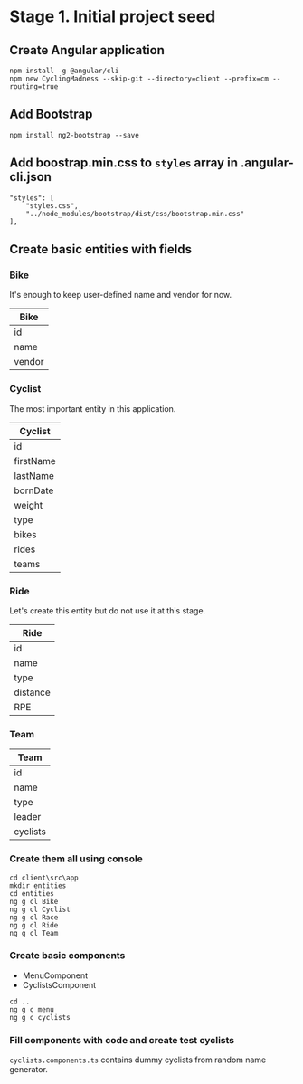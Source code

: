 # Stage 1. Initial project seed

## Create Angular application

```
npm install -g @angular/cli
npm new CyclingMadness --skip-git --directory=client --prefix=cm --routing=true
```

## Add Bootstrap

```
npm install ng2-bootstrap --save
```

## Add boostrap.min.css to `styles` array in .angular-cli.json

```
"styles": [
	"styles.css",
	"../node_modules/bootstrap/dist/css/bootstrap.min.css"
],
```

## Create basic entities with fields

### Bike

It's enough to keep user-defined name and vendor for now.

| Bike |
| --- |
| id | number | sequential identifier of bike |
| name | string | name provided by cyclist |
| vendor | string | vendor of bike |

### Cyclist

The most important entity in this application.

| Cyclist |
| --- |
| id | number | sequential identifier of cyclist |
| firstName | string | first name |
| lastName | string | last name |
| bornDate | Date | birthday |
| weight | number | weight of cyclist |
| type | CyclistType | type from enum CyclistType |
| bikes | Bike[] | owned bikes |
| rides | Ride[] | rides cyclist took part |
| teams | Team[] | teams cyclist belongs to |

### Ride

Let's create this entity but do not use it at this stage.

| Ride |
| --- |
| id | number | sequential identifier of ride |
| name | string | name of ride provided by cyclist |
| type | RideType | type from enum RideType |
| distance | number | distance riden |
| RPE | number | rate perceived exertion 0..10 |

### Team

| Team |
| --- |
| id | number | sequential identifier of team |
| name | string | team name |
| type | TeamType | team type from enum TeamType |
| leader | Cyclist | team leader |
| cyclists | Cyclist[] | cyclists that belong to team |

### Create them all using console

```
cd client\src\app
mkdir entities
cd entities
ng g cl Bike
ng g cl Cyclist
ng g cl Race
ng g cl Ride
ng g cl Team
```

### Create basic components

* MenuComponent
* CyclistsComponent

```
cd ..
ng g c menu
ng g c cyclists
```

### Fill components with code and create test cyclists

`cyclists.components.ts` contains dummy cyclists from random name generator.